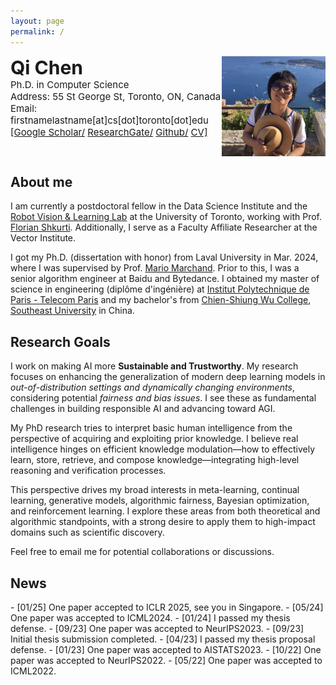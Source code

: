 ```yaml
---
layout: page
permalink: /
---
```


<div style="display: flex; justify-content: space-between; align-items: flex-start;">
    <div align="left">
        <span style="font-weight: 700; font-size: 30px;">Qi Chen</span><br/>
        <span style="font-size: 15px;">Ph.D. in Computer Science</span><br/>
        <span style="font-size: 15px;">Address: 55 St George St, Toronto, ON, Canada</span><br/>
        <span style="font-size: 15px;">Email: firstnamelastname[at]cs[dot]toronto[dot]edu</span><br/>
        <span style="font-size: 15px;">
            <a href="{{ site.footer-links.googlescholar }}">[Google Scholar/</a>
            <a href="{{ site.footer-links.researchgate }}"> ResearchGate/</a>
            <a href="https://github.com/{{ site.footer-links.github }}" target="_blank">Github/</a>
            <a href="http://livreq.github.io/images/profile/cv.pdf">CV]</a>
        </span><br/>
    </div>
   <div><img src="images/profile/me.jpeg" align="right" height="160px"/></div>
</div>




## About me
<!--- ![profile](images/profile/me.jpg) -->
I am currently a postdoctoral fellow in the Data Science Institute and the [Robot Vision & Learning Lab](https://rvl.cs.toronto.edu/) at the University of Toronto, working with Prof. [Florian Shkurti](https://www.cs.toronto.edu/~florian/). Additionally, I serve as a Faculty Affiliate Researcher at the Vector Institute.

I got my Ph.D. (dissertation with honor) from Laval University in Mar. 2024, where I was supervised by Prof. [Mario Marchand](https://scholar.google.ca/citations?user=M792u2sAAAAJ&hl=en). Prior to this, I was a senior algorithm engineer at Baidu and Bytedance. I obtained my master of science in engineering (diplôme d'ingénière) at [Institut Polytechnique de Paris - Telecom Paris](https://www.telecom-paris.fr/en/home) and my bachelor's from [Chien-Shiung Wu College](https://en.wikipedia.org/wiki/Chien-Shiung_Wu_College), [Southeast University](https://en.wikipedia.org/wiki/Southeast_University) in China.


## Research Goals

I work on making AI more **Sustainable and Trustworthy**. My research focuses on enhancing the generalization of modern deep learning models in *out-of-distribution settings and dynamically changing environments*, considering potential *fairness and bias issues*. I see these as fundamental challenges in building responsible AI and advancing toward AGI.

My PhD research tries to interpret basic human intelligence from the perspective of acquiring and exploiting prior knowledge. I believe real intelligence hinges on efficient knowledge modulation—how to effectively learn, store, retrieve, and compose knowledge—integrating high-level reasoning and verification processes.

This perspective drives my broad interests in meta-learning, continual learning, generative models, algorithmic fairness, Bayesian optimization, and reinforcement learning. I explore these areas from both theoretical and algorithmic standpoints, with a strong desire to apply them to high-impact domains such as scientific discovery.

Feel free to email me for potential collaborations or discussions. 



## News
<div style="display:flex; flex-direction:row; justify-content: space-between; align-items: flex-start;">
  <div align='left' markdown="1">
  - [01/25] One paper accepted to ICLR 2025, see you in Singapore. 
  - [05/24] One paper was accepted to ICML2024.
  - [01/24] I passed my thesis defense.
  - [09/23] One paper was accepted to NeurIPS2023.
  - [09/23] Initial thesis submission completed.
  - [04/23] I passed my thesis proposal defense.
  - [01/23] One paper was accepted to AISTATS2023.
  - [10/22] One paper was accepted to NeurIPS2022.
  - [05/22] One paper was accepted to ICML2022.
  </div>
  <div align='right'>
<!--    <script type="text/javascript" id="clustrmaps" src="//clustrmaps.com/map_v2.js?d=D6e8Q9S1yMWuSM350AZGSE_YbtCDuLFvljzQnF3gbAI&cl=ffffff&w=200"></script> -->
<!--    <script type='text/javascript' id='clustrmaps' src='//cdn.clustrmaps.com/map_v2.js?cl=ffffff&w=a&t=tt&d=D6e8Q9S1yMWuSM350AZGSE_YbtCDuLFvljzQnF3gbAI'></script> -->
<!--   <script type='text/javascript' id='clustrmaps' src='//clustrmaps.com/map_v2.js?cl=ffffff&w=a&t=tt&d=D6e8Q9S1yMWuSM350AZGSE_YbtCDuLFvljzQnF3gbAI'></script> -->
  </div>
</div>

